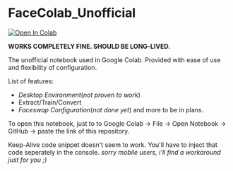 # FaceColab_Unofficial
<a href="https://colab.research.google.com/github/andentze/FaceColab_Unofficial/blob/main/FaceColab.ipynb"><img data-canonical-src="https://colab.research.google.com/assets/colab-badge.svg" alt="Open In Colab" src="https://camo.githubusercontent.com/84f0493939e0c4de4e6dbe113251b4bfb5353e57134ffd9fcab6b8714514d4d1/68747470733a2f2f636f6c61622e72657365617263682e676f6f676c652e636f6d2f6173736574732f636f6c61622d62616467652e737667"></a>

**WORKS COMPLETELY FINE. SHOULD BE LONG-LIVED.**

The unofficial notebook used in Google Colab. Provided with ease of use and flexibility of configuration.

List of features:

  * *Desktop Environment*(*not proven to work*)
  * Extract/Train/Convert
  * *Faceswap Configuration*(*not done yet*) and more to be in plans.

To open this notebook, just to to Google Colab -> File -> Open Notebook -> GitHub -> paste the link of this repository.

Keep-Alive code snippet doesn't seem to work. You'll have to inject that code seperately in the console. *sorry mobile users, i'll find a workaround just for you ;)*
